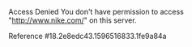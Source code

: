 Access Denied You don't have permission to access "http://www.nike.com/" on this server.

Reference #18.2e8edc43.1596516833.1fe9a84a